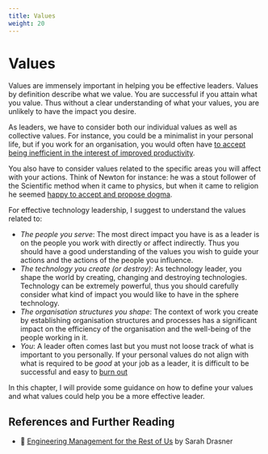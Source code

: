 ```yaml
---
title: Values
weight: 20
---
```


# Values

Values are immensely important in helping you be effective leaders. Values by definition describe what we value. You are successful if you attain what you value. Thus without a clear understanding of what your values, you are unlikely to have the impact you desire.

As leaders, we have to consider both our individual values as well as collective values. For instance, you could be a minimalist in your personal life, but if you work for an organisation, you would often have [to accept being inefficient in the interest of improved productivity](https://hbr.org/2017/03/great-companies-obsess-over-productivity-not-efficiency).

You also have to consider values related to the specific areas you will affect with your actions. Think of Newton for instance: he was a stout follower of the Scientific method when it came to physics, but when it came to religion he seemed [happy to accept and propose dogma](https://en.wikipedia.org/wiki/Religious_views_of_Isaac_Newton#cite_note-19).

For effective technology leadership, I suggest to understand the values related to:

- _The people you serve_: The most direct impact you have is as a leader is on the people you work with directly or affect indirectly. Thus you should have a good understanding of the values you wish to guide your actions and the actions of the people you influence.
- _The technology you create (or destroy)_: As technology leader, you shape the world by creating, changing and destroying technologies. Technology can be extremely powerful, thus you should carefully consider what kind of impact you would like to have in the sphere technology.
- _The organisation structures you shape_: The context of work you create by establishing organisation structures and processes has a significant impact on the efficiency of the organisation and the well-being of the people working in it.
- _You_: A leader often comes last but you must not loose track of what is important to you personally. If your personal values do not align with what is required to be _good_ at your job as a leader, it is difficult to be successful and easy to [burn out](https://www.goodreads.com/book/show/58502800-engineering-management-for-the-rest-of-us) 

In this chapter, I will provide some guidance on how to define your values and what values could help you be a more effective leader. 

## References and Further Reading

- 📕 [Engineering Management for the Rest of Us](https://www.goodreads.com/book/show/58502800-engineering-management-for-the-rest-of-us) by Sarah Drasner
